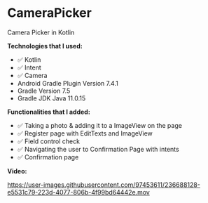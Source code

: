 # CameraPicker
Camera Picker in Kotlin

**Technologies that I used:**

- ✅ Kotlin
- ✅ Intent
- ✅ Camera
- Android Gradle Plugin Version 7.4.1
- Gradle Version 7.5
- Gradle JDK Java 11.0.15

**Functionalities that I added:**
- ✅ Taking a photo & adding it to a ImageView on the page
- ✅ Register page with EditTexts and ImageView
- ✅ Field control check
- ✅ Navigating the user to Confirmation Page with intents
- ✅ Confirmation page

**Video:**

https://user-images.githubusercontent.com/97453611/236688128-e5531c79-223d-4077-806b-4f99bd64442e.mov

